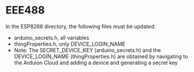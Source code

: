 # EEE488
In the ESP8266 directory, the following files must be updated:
  - arduino_secrets.h, all variables
  - thingProperties.h, only DEVICE_LOGIN_NAME
  - Note: The SECRET_DEVICE_KEY (arduino_secrets.h) and the DEVICE_LOGIN_NAME (thingProperties.h)
    are obtained by navigating to the Arduion Cloud and adding a device and generating a secret key
